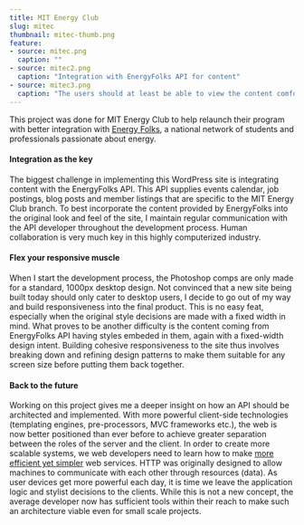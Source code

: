 ```yaml
---
title: MIT Energy Club
slug: mitec
thumbnail: mitec-thumb.png
feature:
- source: mitec.png
  caption: ""
- source: mitec2.png
  caption: "Integration with EnergyFolks API for content"
- source: mitec3.png
  caption: "The users should at least be able to view the content comfortably on a smaller screen"
---
```

This project was done for MIT Energy Club to help relaunch their program with better integration with [Energy Folks](https://www.energyfolks.com), a national network of students and professionals passionate about energy.

#### Integration as the key
The biggest challenge in implementing this WordPress site is integrating content with the EnergyFolks API. This API supplies events calendar, job postings, blog posts and member listings that are specific to the MIT Energy Club branch. To best incorporate the content provided by EnergyFolks into the original look and feel of the site, I maintain regular communication with the API developer throughout the development process. Human collaboration is very much key in this highly computerized industry.

#### Flex your responsive muscle
When I start the development process, the Photoshop comps are only made for a standard, 1000px desktop design. Not convinced that a new site being built today should only cater to desktop users, I decide to go out of my way and build responsiveness into the final product. This is no easy feat, especially when the original style decisions are made with a fixed width in mind. What proves to be another difficulty is the content coming from EnergyFolks API having styles embeded in them, again with a fixed-width design intent. Building cohesive responsiveness to the site thus involves breaking down and refining design patterns to make them suitable for any screen size before putting them back together.

#### Back to the future
Working on this project gives me a deeper insight on how an API should be architected and implemented. With more powerful client-side technologies (templating engines, pre-processors, MVC frameworks etc.), the web is now better positioned than ever before to achieve greater separation between the roles of the server and the client. In order to create more scalable systems, we web developers need to learn how to make [more efficient yet simpler](http://www.restapitutorial.com/) web services. HTTP was originally designed to allow machines to communicate with each other through resources (data). As user devices get more powerful each day, it is time we leave the application logic and stylist decisions to the clients. While this is not a new concept, the average developer now has sufficient tools within their reach to make such an architecture viable even for small scale projects.